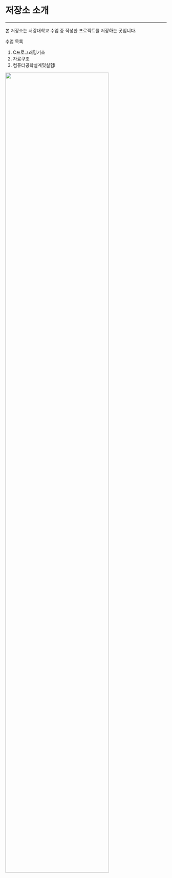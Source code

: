 # 저장소 소개
___

본 저장소는 서강대학교 수업 중 작성한 프로젝트를 저장하는 곳입니다.

수업 목록

1. C프로그래밍기초
2. 자료구조
3. 컴퓨터공학설계및실험I

<img width="80%" src="https://user-images.githubusercontent.com/66165015/263725396-fbc086e1-d0e2-458b-a248-b53a5465ce99.gif"/>
